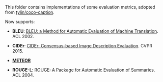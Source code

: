 This folder contains implementations of some evaluation metrics, adopted from [tylin/coco-caption](https://github.com/tylin/coco-caption). 

Now supports:

- **BLEU**: [BLEU: a Method for Automatic Evaluation of Machine Translation](https://www.aclweb.org/anthology/P02-1040.pdf). ACL 2002.

- **CIDEr**: [CIDEr: Consensus-based Image Description Evaluation](https://www.cv-foundation.org/openaccess/content_cvpr_2015/papers/Vedantam_CIDEr_Consensus-Based_Image_2015_CVPR_paper.pdf). CVPR 2015.

- [**METEOR**](http://www.cs.cmu.edu/~alavie/METEOR/)

- **ROUGE-L**: [ROUGE: A Package for Automatic Evaluation of Summaries](https://www.aclweb.org/anthology/W04-1013.pdf). ACL 2004.